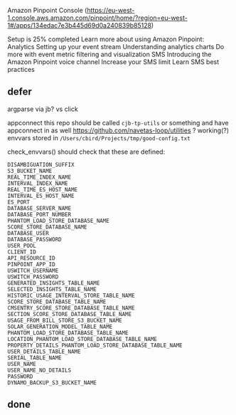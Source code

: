 
Amazon Pinpoint Console (https://eu-west-1.console.aws.amazon.com/pinpoint/home/?region=eu-west-1#/apps/134edac7e3b445d69d0a240839b85128)

Setup is 25% completed
Learn more about using Amazon Pinpoint:
Analytics
Setting up your event stream 
Understanding analytics charts 
Do more with event metric filtering and visualization 
SMS
Introducing the Amazon Pinpoint voice channel 
Increase your SMS limit 
Learn SMS best practices 

## defer

argparse via jb? vs click

appconnect
this repo should be called `cjb-tp-utils` or something and have appconnect in as well
https://github.com/navetas-loop/utilities ?
working(?) envvars stored in `/Users/cbird/Projects/tmp/good-config.txt`

check_envvars() should check that these are defined:
```
DISAMBIGUATION_SUFFIX
S3_BUCKET_NAME
REAL_TIME_INDEX_NAME
INTERVAL_INDEX_NAME
REAL_TIME_ES_HOST_NAME
INTERVAL_ES_HOST_NAME
ES_PORT
DATABASE_SERVER_NAME
DATABASE_PORT_NUMBER
PHANTOM_LOAD_STORE_DATABASE_NAME
SCORE_STORE_DATABASE_NAME
DATABASE_USER
DATABASE_PASSWORD
USER_POOL
CLIENT_ID
API_RESOURCE_ID
PINPOINT_APP_ID
USWITCH_USERNAME
USWITCH_PASSWORD
GENERATED_INSIGHTS_TABLE_NAME
SELECTED_INSIGHTS_TABLE_NAME
HISTORIC_USAGE_INTERVAL_STORE_TABLE_NAME
SCORE_STORE_DATABASE_TABLE_NAME
CMSENTRY_SCORE_STORE_DATABASE_TABLE_NAME
SECTION_SCORE_STORE_DATABASE_TABLE_NAME
USAGE_FROM_BILL_STORE_S3_BUCKET_NAME
SOLAR_GENERATION_MODEL_TABLE_NAME
PHANTOM_LOAD_STORE_DATABASE_TABLE_NAME
LOCATION_PHANTOM_LOAD_STORE_DATABASE_TABLE_NAME
PROPERTY_DETAILS_PHANTOM_LOAD_STORE_DATABASE_TABLE_NAME
USER_DETAILS_TABLE_NAME
SERIAL_TABLE_NAME
USER_NAME
USER_NAME_NO_DETAILS
PASSWORD
DYNAMO_BACKUP_S3_BUCKET_NAME
```

## done


